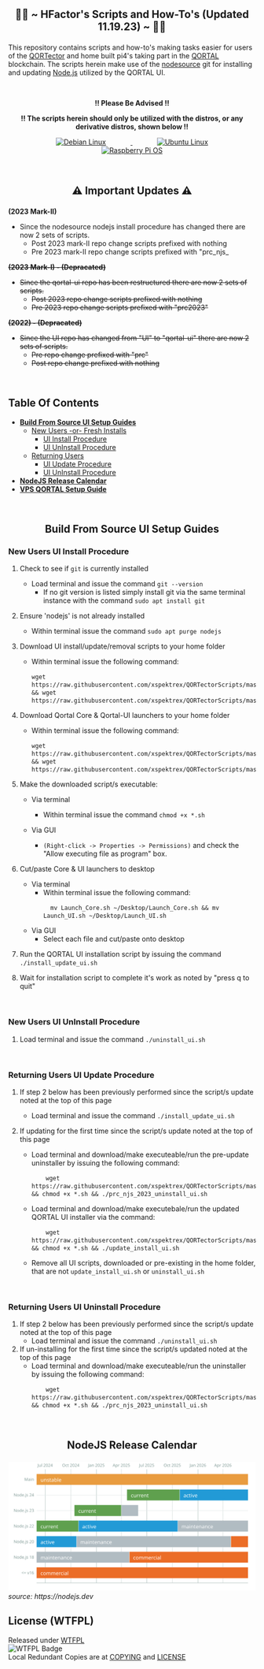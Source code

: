 ## **<p align="center">🧑‍💻 ~ HFactor's Scripts and How-To's (Updated 11.19.23) ~ 🧑‍💻 </p>**

This repository contains scripts and how-to's making tasks easier for users of the [QORTector](https://test.crowetic.com/index.php/product/qortector-gen-2/) and home built pi4's taking part in the [QORTAL](https://www.qortal.org) blockchain.  The scripts herein make use of the [nodesource](https://nodesource.com/) git for installing and updating [Node.js](https://nodejs.org) utilized by the QORTAL UI. 

<br>

**<p align="center">‼️ Please Be Advised ‼️</p>**
**<p align="center">‼️ The scripts herein should only be utilized with the distros, or any derivative distros, shown below ‼️</p>**

<p align="center">
    <a href="https://www.debian.org/">
      <picture>
        <source media="(prefers-color-scheme: dark)" srcset="/images/debian_logo_dark.png">
        <source media="(prefers-color-scheme: light)" srcset="/images/debian_logo.png">
        <img alt="Debian Linux" src="/images/debian_logo.png" width="150" hspace="50" />
      </picture>
    </a>
    <a href="https://ubuntu.com/">
      <picture>
        <source media="(prefers-color-scheme: dark)" srcset="/images/canonical_ubuntu_dark.png">
        <source media="(prefers-color-scheme: light)" srcset="/images/canonical_ubuntu.png">
        <img alt="Ubuntu Linux" src="/images/canonical_ubuntu.png" width="150" hspace="50" />
      </picture>
    </a>
    <a href="https://www.raspberrypi.com/">
      <picture>
        <source media="(prefers-color-scheme: dark)" srcset="/images/Raspberry_Pi_OS_Logo_Dark.png">
        <source media="(prefers-color-scheme: light)" srcset="/images/Raspberry_Pi_OS_Logo.png">
        <img alt="Raspberry Pi OS" src="/images/Raspberry_Pi_OS_Logo.png" width="150" hspace="50" />
      </picture>
    </a>
</p>

<br>

## **<p align="center">⚠️ Important Updates ⚠️</p>**

**(2023 Mark-II)**
* Since the nodesource nodejs install procedure has changed there are now 2 sets of scripts.  
  - Post 2023 mark-II repo change scripts prefixed with nothing  
  - Pre 2023 mark-II repo change scripts prefixed with "prc_njs_
    
<strike>**(2023 Mark-I) - (Depracated)**
* Since the qortal-ui repo has been restructured there are now 2 sets of scripts.
  - Post 2023 repo change scripts prefixed with nothing
  - Pre 2023 repo change scripts prefixed with "prc2023"
    
**(2022) - (Depracated)**  
* Since the UI repo has changed from "UI" to "qortal-ui" there are now 2 sets of scripts.
  - Pre repo change prefixed with "prc"
  - Post repo change prefixed with nothing</strike>

<br>

## Table Of Contents 

* **[Build From Source UI Setup Guides](#build-from-source-ui-setup-guides)**
  - [New Users -or- Fresh Installs](#new-users-ui-install-procedure)
    - [UI Install Procedure](#new-users-ui-install-procedure)
    - [UI UnInstall Procedure](#new-users-ui-uninstall-procedure)
  - [Returning Users](#returning-users-ui-update-procedure)
    - [UI Update Procedure](#returning-users-ui-update-procedure)
    - [UI UnInstall Procedure](#returning-users-ui-uninstall-procedure)
* **[NodeJS Release Calendar](#nodejs-release-calendar)**
* **[VPS QORTAL Setup Guide](/QortalVPSinstall.md)**

<br>

## <p align="center">Build From Source UI Setup Guides</p>

### **New Users UI Install Procedure**

1. Check to see if `git` is currently installed
   * Load terminal and issue the command `git --version`
     * If no git version is listed simply install git via the same terminal instance with the command `sudo apt install git`
      
3. Ensure 'nodejs' is not already installed
   * Within terminal issue the command `sudo apt purge nodejs`

4. Download UI install/update/removal scripts to your home folder
   * Within terminal issue the following command:
      ```shell
      wget https://raw.githubusercontent.com/xspektrex/QORTectorScripts/master/update_install_ui.sh && wget https://raw.githubusercontent.com/xspektrex/QORTectorScripts/master/uninstall_ui.sh
      ```

5. Download Qortal Core & Qortal-UI launchers to your home folder
   * Within terminal issue the following command:
      ```shell
      wget https://raw.githubusercontent.com/xspektrex/QORTectorScripts/master/Launch_Core.sh && wget https://raw.githubusercontent.com/xspektrex/QORTectorScripts/master/Launch_UI.sh
      ```

6. Make the downloaded script/s executable:
    * Via terminal
      * Within terminal issue the command `chmod +x *.sh`

    * Via GUI
      * `(Right-click -> Properties -> Permissions)` and check the "Allow executing file as program" box.

7. Cut/paste Core & UI launchers to desktop
   * Via terminal
     * Within terminal issue the following command:
         ```shell
           mv Launch_Core.sh ~/Desktop/Launch_Core.sh && mv Launch_UI.sh ~/Desktop/Launch_UI.sh
         ``` 
   * Via GUI
     * Select each file and cut/paste onto desktop 

8. Run the QORTAL UI installation script by issuing the command `./install_update_ui.sh`

9. Wait for installation script to complete it's work as noted by "press q to quit"
    
<br>

### **New Users UI UnInstall Procedure**

1. Load terminal and issue the command `./uninstall_ui.sh`

<br>

### **Returning Users UI Update Procedure**

1. If step 2 below has been previously performed since the script/s update noted at the top of this page
    - Load terminal and issue the command `./install_update_ui.sh`
      
2. If updating for the first time since the script/s update noted at the top of this page
    - Load terminal and download/make executeable/run the pre-update uninstaller by issuing the following command:
        ```shell
            wget https://raw.githubusercontent.com/xspektrex/QORTectorScripts/master/prc_njs_2023_uninstall_ui.sh && chmod +x *.sh && ./prc_njs_2023_uninstall_ui.sh
        ```
    - Load terminal and download/make executebale/run the updated QORTAL UI installer via the command:
        ```shell
            wget https://raw.githubusercontent.com/xspektrex/QORTectorScripts/master/update_install_ui.sh && chmod +x *.sh && ./update_install_ui.sh
        ```
    - Remove all UI scripts, downloaded or pre-existing in the home folder, that are not `update_install_ui.sh` or `uninstall_ui.sh`

<br>

### **Returning Users UI Uninstall Procedure**
1. If step 2 below has been previously performed since the script/s update noted at the top of this page
   - Load terminal and issue the command `./uninstall_ui.sh`
2. If un-installing for the first time since the script/s updated noted at the top of this page
    - Load terminal and download/make executeable/run the uninstaller by issuing the following command:
        ```shell
            wget https://raw.githubusercontent.com/xspektrex/QORTectorScripts/master/prc_njs_2023_uninstall_ui.sh && chmod +x *.sh && ./prc_njs_2023_uninstall_ui.sh
        ```
<br>

## **<p align="center">NodeJS Release Calendar</p>**
[![Node Releases Calendar](https://raw.githubusercontent.com/nodejs/Release/main/schedule.svg?sanitize=true)](https://nodejs.dev/en/about/releases)  
_source: https://nodejs.dev_

## License (WTFPL)
Released under [WTFPL](https://www.wtfpl.net)  
![WTFPL Badge](http://www.wtfpl.net/wp-content/uploads/2012/12/wtfpl-badge-1.png) <br>
Local Redundant Copies are at [COPYING](COPYING) and [LICENSE](LICENSE)  
